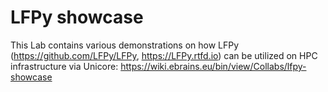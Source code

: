 # LFPy showcase

This Lab contains various demonstrations on how LFPy (https://github.com/LFPy/LFPy, https://LFPy.rtfd.io) can be utilized on HPC infrastructure via Unicore: https://wiki.ebrains.eu/bin/view/Collabs/lfpy-showcase
